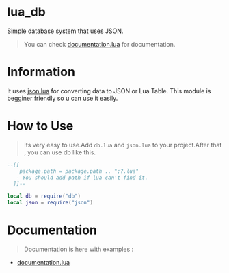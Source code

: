 # lua_db
Simple database system that uses JSON.
> You can check [documentation.lua](https://github.com/zeykatecool/lua_db/blob/main/info/documentation.lua) for documentation.

# Information
It uses [json.lua](https://github.com/zeykatecool/lua_db/blob/main/json.lua) for converting data to JSON or Lua Table.
This module is begginer friendly so u can use it easily.

# How to Use
> Its very easy to use.Add `db.lua` and `json.lua` to your project.After that , you can use db like this.
```lua
--[[
    package.path = package.path .. ";?.lua"
   - You should add path if lua can't find it.
  ]]--

local db = require("db")
local json = require("json")
```

# Documentation
> Documentation is here with examples :
- [documentation.lua](https://github.com/zeykatecool/lua_db/blob/main/info/documentation.lua)

